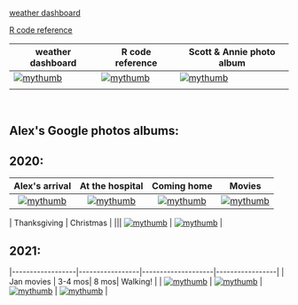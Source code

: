 [weather dashboard](docs/SRM_weather7.html)

[R code reference](docs/SRM_code.html)

|weather dashboard | R code reference | Scott & Annie photo album  |
|-----|-----|-----|
| [![mythumb](assets/weather%20icon.png)](docs/SRM_weather7.html)    | [![mythumb](assets/code.png)](docs/SRM_code.html)    | [![mythumb](images/Scott%20n%20Annie%20thm.jpg "Scott & Annie 2020")](https://photos.app.goo.gl/Lyh4CcWdFuuiufuv5)    |
|     |     |     |

<br>

## Alex's Google photos albums:

## 2020:

| Alex's arrival |   At the hospital    | Coming home  | Movies    |
|:-----------------:|:----------------:|:------------------:|:------------------:|
| [![mythumb](images/introducing-alex-galen-marion_thm.jpg "Birthday")](https://photos.app.goo.gl/UsbqoToZ5JBLwnLX9) |   [![mythumb](images/hospital_thm.jpg "At the hospital")](https://photos.app.goo.gl/Msw5y5udBryZNi338)   | [![mythumb](images/coming%20home%202%20thm.jpg "Coming home")](https://photos.app.goo.gl/KvWUrYm67uxNgAHp7) | [![mythumb](images/movies%20thm.png "Movies")](https://photos.app.goo.gl/4mnHxyz3WaqjsbZn9) | |

| Thanksgiving | Christmas | ||| 
[![mythumb](images/thanskgiving%20thm.jpg "Thanksgiving")](https://photos.app.goo.gl/9DxJhFJFUpnhJAe86)       | [![mythumb](images/christmas%20thm2.jpg "First Christmas")](https://photos.app.goo.gl/rDrpdgzfQ8Rj3SrD6) |                                                              

## 2021:

|------------------|-----------------|--------------------|-----------------|
| Jan movies | 3-4 mos| 8 mos| Walking! |
| [![mythumb](images/Jan%20movies%20thm.jpg "Movies from Jan 2021")](https://photos.app.goo.gl/Li67ZVJuo2Hgy5Gn6) | [![mythumb](images/3-4%20mos%20thm.jpg "3-4 mos")](https://photos.app.goo.gl/snuXCZF9zKHdtegE9) | [![mythumb](images/pre-crawling%20thm.jpg "last of the pre-crawling era")](https://photos.app.goo.gl/a3Ltsy1xZ3wZJPWH9) | [![mythumb](images/walking%20thm.jpg "Walking!!")](https://photos.app.goo.gl/SK3Sv5So67rF2tHn7) |
